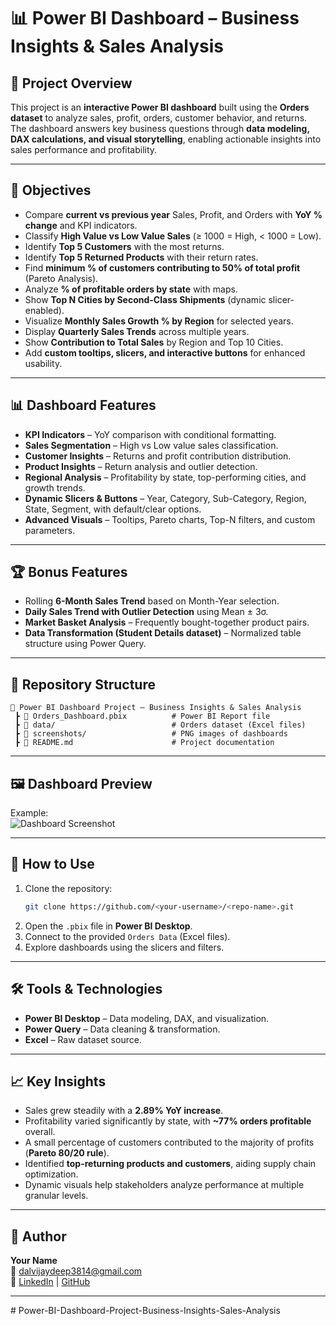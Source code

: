 # 📊 Power BI Dashboard – Business Insights & Sales Analysis

## 📌 Project Overview
This project is an **interactive Power BI dashboard** built using the **Orders dataset** to analyze sales, profit, orders, customer behavior, and returns.  
The dashboard answers key business questions through **data modeling, DAX calculations, and visual storytelling**, enabling actionable insights into sales performance and profitability.

---

## 🎯 Objectives
- Compare **current vs previous year** Sales, Profit, and Orders with **YoY % change** and KPI indicators.  
- Classify **High Value vs Low Value Sales** (≥ 1000 = High, < 1000 = Low).  
- Identify **Top 5 Customers** with the most returns.  
- Identify **Top 5 Returned Products** with their return rates.  
- Find **minimum % of customers contributing to 50% of total profit** (Pareto Analysis).  
- Analyze **% of profitable orders by state** with maps.  
- Show **Top N Cities by Second-Class Shipments** (dynamic slicer-enabled).  
- Visualize **Monthly Sales Growth % by Region** for selected years.  
- Display **Quarterly Sales Trends** across multiple years.  
- Show **Contribution to Total Sales** by Region and Top 10 Cities.  
- Add **custom tooltips, slicers, and interactive buttons** for enhanced usability.  

---

## 📊 Dashboard Features
- **KPI Indicators** – YoY comparison with conditional formatting.  
- **Sales Segmentation** – High vs Low value sales classification.  
- **Customer Insights** – Returns and profit contribution distribution.  
- **Product Insights** – Return analysis and outlier detection.  
- **Regional Analysis** – Profitability by state, top-performing cities, and growth trends.  
- **Dynamic Slicers & Buttons** – Year, Category, Sub-Category, Region, State, Segment, with default/clear options.  
- **Advanced Visuals** – Tooltips, Pareto charts, Top-N filters, and custom parameters.  

---

## 🏆 Bonus Features
- Rolling **6-Month Sales Trend** based on Month-Year selection.  
- **Daily Sales Trend with Outlier Detection** using Mean ± 3σ.  
- **Market Basket Analysis** – Frequently bought-together product pairs.  
- **Data Transformation (Student Details dataset)** – Normalized table structure using Power Query.  

---

## 📂 Repository Structure
```
📁 Power BI Dashboard Project – Business Insights & Sales Analysis
 ┣ 📄 Orders_Dashboard.pbix          # Power BI Report file
 ┣ 📂 data/                          # Orders dataset (Excel files)
 ┣ 📂 screenshots/                   # PNG images of dashboards
 ┣ 📄 README.md                      # Project documentation
```

---

## 🖼️ Dashboard Preview

Example:  
![Dashboard Screenshot](dashboard.png)

---

## 🚀 How to Use
1. Clone the repository:
   ```bash
   git clone https://github.com/<your-username>/<repo-name>.git
   ```
2. Open the `.pbix` file in **Power BI Desktop**.  
3. Connect to the provided `Orders Data` (Excel files).  
4. Explore dashboards using the slicers and filters.  

---

## 🛠️ Tools & Technologies
- **Power BI Desktop** – Data modeling, DAX, and visualization.  
- **Power Query** – Data cleaning & transformation.  
- **Excel** – Raw dataset source.  

---

## 📈 Key Insights
- Sales grew steadily with a **2.89% YoY increase**.  
- Profitability varied significantly by state, with **~77% orders profitable** overall.  
- A small percentage of customers contributed to the majority of profits (**Pareto 80/20 rule**).  
- Identified **top-returning products and customers**, aiding supply chain optimization.  
- Dynamic visuals help stakeholders analyze performance at multiple granular levels.  

---

## 👤 Author
**Your Name**  
📧 dalvijaydeep3814@gmail.com  
🔗 [LinkedIn](https://www.linkedin.com/in/jaydeep-d-dalvi/) | [GitHub](https://github.com/dalvijaydeep3814)

---
#   P o w e r - B I - D a s h b o a r d - P r o j e c t - B u s i n e s s - I n s i g h t s - S a l e s - A n a l y s i s  
 